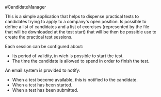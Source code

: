 #CandidateManager

This is a simple application that helps to dispense practical tests to candidates trying to apply to a company's open position. Is possible to define a list of candidates and a list of exercises (represented by the file that will be downloaded at the test start) that will be then be possible use to create the practical test sessions.

Each session can be configured about:
- Its period of validity, in wich is possible to start the test.
- The time the candidate is allowed to spend in order to finish the test.

An email system is provided to notify:
- When a test become available, this is notified to the candidate.
- When a test has been started.
- When a test has been submitted.
